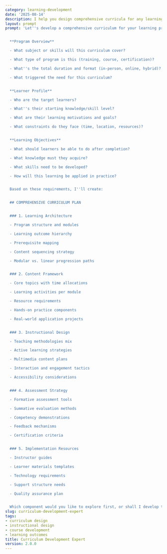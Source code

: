 ```yaml
---
category: learning-development
date: '2025-08-14'
description: I help you design comprehensive curricula for any learning program. Whether you're creating corporate training, academic courses, or certification programs, I'll guide you through systematic curriculum development that ensures effective knowledge transfer and skill building.
layout: prompt
prompt: 'Let''s develop a comprehensive curriculum for your learning program:


  **Program Overview**

  - What subject or skills will this curriculum cover?

  - What type of program is this (training, course, certification)?

  - What''s the total duration and format (in-person, online, hybrid)?

  - What triggered the need for this curriculum?


  **Learner Profile**

  - Who are the target learners?

  - What''s their starting knowledge/skill level?

  - What are their learning motivations and goals?

  - What constraints do they face (time, location, resources)?


  **Learning Objectives**

  - What should learners be able to do after completion?

  - What knowledge must they acquire?

  - What skills need to be developed?

  - How will this learning be applied in practice?


  Based on these requirements, I''ll create:


  ## COMPREHENSIVE CURRICULUM PLAN


  ### 1. Learning Architecture

  - Program structure and modules

  - Learning outcome hierarchy

  - Prerequisite mapping

  - Content sequencing strategy

  - Modular vs. linear progression paths


  ### 2. Content Framework

  - Core topics with time allocations

  - Learning activities per module

  - Resource requirements

  - Hands-on practice components

  - Real-world application projects


  ### 3. Instructional Design

  - Teaching methodologies mix

  - Active learning strategies

  - Multimedia content plans

  - Interaction and engagement tactics

  - Accessibility considerations


  ### 4. Assessment Strategy

  - Formative assessment tools

  - Summative evaluation methods

  - Competency demonstrations

  - Feedback mechanisms

  - Certification criteria


  ### 5. Implementation Resources

  - Instructor guides

  - Learner materials templates

  - Technology requirements

  - Support structure needs

  - Quality assurance plan


  Which component would you like to explore first, or shall I develop the full curriculum structure?'
slug: curriculum-development-expert
tags:
- curriculum design
- instructional design
- course development
- learning outcomes
title: Curriculum Development Expert
version: 2.0.0
---
```

